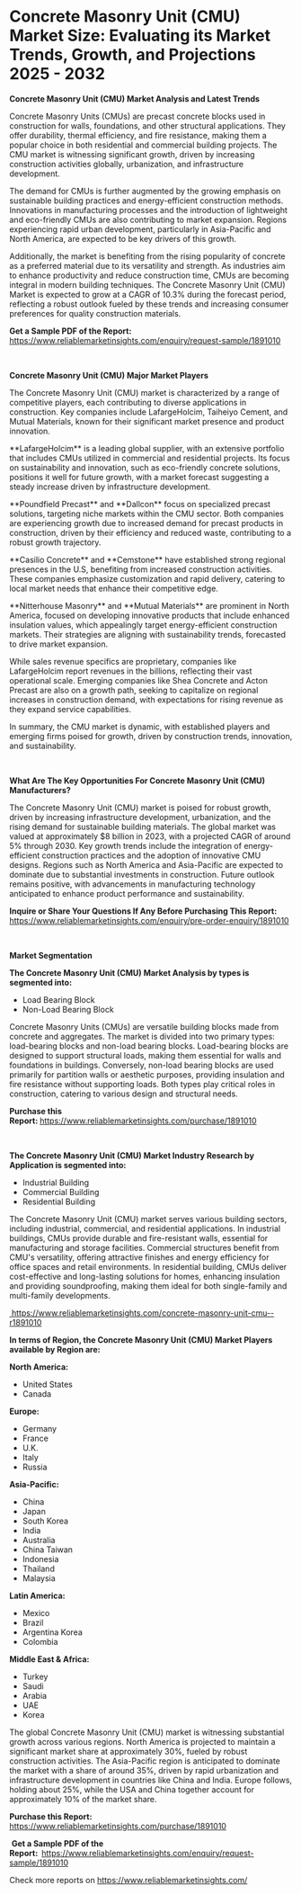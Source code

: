 <p><h1>Concrete Masonry Unit (CMU) Market Size: Evaluating its Market Trends, Growth, and Projections 2025 - 2032</h1></p><p><strong>Concrete Masonry Unit (CMU) Market Analysis and Latest Trends</strong></p>
<p><p>Concrete Masonry Units (CMUs) are precast concrete blocks used in construction for walls, foundations, and other structural applications. They offer durability, thermal efficiency, and fire resistance, making them a popular choice in both residential and commercial building projects. The CMU market is witnessing significant growth, driven by increasing construction activities globally, urbanization, and infrastructure development.</p><p>The demand for CMUs is further augmented by the growing emphasis on sustainable building practices and energy-efficient construction methods. Innovations in manufacturing processes and the introduction of lightweight and eco-friendly CMUs are also contributing to market expansion. Regions experiencing rapid urban development, particularly in Asia-Pacific and North America, are expected to be key drivers of this growth.</p><p>Additionally, the market is benefiting from the rising popularity of concrete as a preferred material due to its versatility and strength. As industries aim to enhance productivity and reduce construction time, CMUs are becoming integral in modern building techniques. The Concrete Masonry Unit (CMU) Market is expected to grow at a CAGR of 10.3% during the forecast period, reflecting a robust outlook fueled by these trends and increasing consumer preferences for quality construction materials.</p></p>
<p><strong>Get a Sample PDF of the Report:&nbsp;</strong> <a href="https://www.reliablemarketinsights.com/enquiry/request-sample/1891010?utm_campaign=1950&utm_medium=2&utm_source=Github&utm_content=ia&utm_term=03042025&utm_id=concrete-masonry-unit-cmu">https://www.reliablemarketinsights.com/enquiry/request-sample/1891010</a></p>
<p>&nbsp;</p>
<p><strong>Concrete Masonry Unit (CMU) Major Market Players</strong></p>
<p><p>The Concrete Masonry Unit (CMU) market is characterized by a range of competitive players, each contributing to diverse applications in construction. Key companies include LafargeHolcim, Taiheiyo Cement, and Mutual Materials, known for their significant market presence and product innovation.</p><p>**LafargeHolcim** is a leading global supplier, with an extensive portfolio that includes CMUs utilized in commercial and residential projects. Its focus on sustainability and innovation, such as eco-friendly concrete solutions, positions it well for future growth, with a market forecast suggesting a steady increase driven by infrastructure development.</p><p>**Poundfield Precast** and **Dallcon** focus on specialized precast solutions, targeting niche markets within the CMU sector. Both companies are experiencing growth due to increased demand for precast products in construction, driven by their efficiency and reduced waste, contributing to a robust growth trajectory.</p><p>**Casilio Concrete** and **Cemstone** have established strong regional presences in the U.S, benefiting from increased construction activities. These companies emphasize customization and rapid delivery, catering to local market needs that enhance their competitive edge.</p><p>**Nitterhouse Masonry** and **Mutual Materials** are prominent in North America, focused on developing innovative products that include enhanced insulation values, which appealingly target energy-efficient construction markets. Their strategies are aligning with sustainability trends, forecasted to drive market expansion.</p><p>While sales revenue specifics are proprietary, companies like LafargeHolcim report revenues in the billions, reflecting their vast operational scale. Emerging companies like Shea Concrete and Acton Precast are also on a growth path, seeking to capitalize on regional increases in construction demand, with expectations for rising revenue as they expand service capabilities.</p><p>In summary, the CMU market is dynamic, with established players and emerging firms poised for growth, driven by construction trends, innovation, and sustainability.</p></p>
<p>&nbsp;</p>
<p><strong>What Are The Key Opportunities For Concrete Masonry Unit (CMU) Manufacturers?</strong></p>
<p><p>The Concrete Masonry Unit (CMU) market is poised for robust growth, driven by increasing infrastructure development, urbanization, and the rising demand for sustainable building materials. The global market was valued at approximately $8 billion in 2023, with a projected CAGR of around 5% through 2030. Key growth trends include the integration of energy-efficient construction practices and the adoption of innovative CMU designs. Regions such as North America and Asia-Pacific are expected to dominate due to substantial investments in construction. Future outlook remains positive, with advancements in manufacturing technology anticipated to enhance product performance and sustainability.</p></p>
<p><strong>Inquire or Share Your Questions If Any Before Purchasing This Report:</strong> <a href="https://www.reliablemarketinsights.com/enquiry/pre-order-enquiry/1891010?utm_campaign=1950&utm_medium=2&utm_source=Github&utm_content=ia&utm_term=03042025&utm_id=concrete-masonry-unit-cmu">https://www.reliablemarketinsights.com/enquiry/pre-order-enquiry/1891010</a></p>
<p>&nbsp;</p>
<p><strong>Market Segmentation</strong></p>
<p><strong>The Concrete Masonry Unit (CMU) Market Analysis by types is segmented into:</strong></p>
<p><ul><li>Load Bearing Block</li><li>Non-Load Bearing Block</li></ul></p>
<p><p>Concrete Masonry Units (CMUs) are versatile building blocks made from concrete and aggregates. The market is divided into two primary types: load-bearing blocks and non-load bearing blocks. Load-bearing blocks are designed to support structural loads, making them essential for walls and foundations in buildings. Conversely, non-load bearing blocks are used primarily for partition walls or aesthetic purposes, providing insulation and fire resistance without supporting loads. Both types play critical roles in construction, catering to various design and structural needs.</p></p>
<p><strong>Purchase this Report:&nbsp;</strong><a href="https://www.reliablemarketinsights.com/purchase/1891010?utm_campaign=1950&utm_medium=2&utm_source=Github&utm_content=ia&utm_term=03042025&utm_id=concrete-masonry-unit-cmu">https://www.reliablemarketinsights.com/purchase/1891010</a></p>
<p>&nbsp;</p>
<p><strong>The Concrete Masonry Unit (CMU) Market Industry Research by Application is segmented into:</strong></p>
<p><ul><li>Industrial Building</li><li>Commercial Building</li><li>Residential Building</li></ul></p>
<p><p>The Concrete Masonry Unit (CMU) market serves various building sectors, including industrial, commercial, and residential applications. In industrial buildings, CMUs provide durable and fire-resistant walls, essential for manufacturing and storage facilities. Commercial structures benefit from CMU's versatility, offering attractive finishes and energy efficiency for office spaces and retail environments. In residential building, CMUs deliver cost-effective and long-lasting solutions for homes, enhancing insulation and providing soundproofing, making them ideal for both single-family and multi-family developments.</p></p>
<p><a href="https://www.reliablemarketinsights.com/concrete-masonry-unit-cmu--r1891010?utm_campaign=1950&utm_medium=2&utm_source=Github&utm_content=ia&utm_term=03042025&utm_id=concrete-masonry-unit-cmu">&nbsp;https://www.reliablemarketinsights.com/concrete-masonry-unit-cmu--r1891010</a></p>
<p><strong>In terms of Region, the Concrete Masonry Unit (CMU) Market Players available by Region are:</strong></p>
<p>
    <p> <strong> North America: </strong>
        <ul>
            <li>United States</li>
            <li>Canada</li>
        </ul>
        </p> 
    <p> <strong> Europe: </strong>
        <ul>
            <li>Germany</li>
            <li>France</li>
            <li>U.K.</li>
            <li>Italy</li>
            <li>Russia</li>
        </ul>
        </p> 
    <p> <strong> Asia-Pacific: </strong>
        <ul>
            <li>China</li>
            <li>Japan</li>
            <li>South Korea</li>
            <li>India</li>
            <li>Australia</li>
            <li>China Taiwan</li>
            <li>Indonesia</li>
            <li>Thailand</li>
            <li>Malaysia</li>
        </ul>
        </p> 
    <p> <strong> Latin America: </strong>
        <ul>
            <li>Mexico</li>
            <li>Brazil</li>
            <li>Argentina Korea</li>
            <li>Colombia</li>
        </ul>
        </p> 
    <p> <strong> Middle East & Africa: </strong>
        <ul>
            <li>Turkey</li>
            <li>Saudi</li>
            <li>Arabia</li>
            <li>UAE</li>
            <li>Korea</li>
        </ul>
    </p>
    </p>
<p><p>The global Concrete Masonry Unit (CMU) market is witnessing substantial growth across various regions. North America is projected to maintain a significant market share at approximately 30%, fueled by robust construction activities. The Asia-Pacific region is anticipated to dominate the market with a share of around 35%, driven by rapid urbanization and infrastructure development in countries like China and India. Europe follows, holding about 25%, while the USA and China together account for approximately 10% of the market share.</p></p>
<p><strong>Purchase this Report: </strong><a href="https://www.reliablemarketinsights.com/purchase/1891010?utm_campaign=1950&utm_medium=2&utm_source=Github&utm_content=ia&utm_term=03042025&utm_id=concrete-masonry-unit-cmu">https://www.reliablemarketinsights.com/purchase/1891010</a></p>
<p>&nbsp;<strong>Get a Sample PDF of the Report:&nbsp;&nbsp;</strong><a href="https://www.reliablemarketinsights.com/enquiry/request-sample/1891010?utm_campaign=1950&utm_medium=2&utm_source=Github&utm_content=ia&utm_term=03042025&utm_id=concrete-masonry-unit-cmu">https://www.reliablemarketinsights.com/enquiry/request-sample/1891010</a></p>
<p><strong></strong></p>
<p>Check more reports on <a href="https://www.reliablemarketinsights.com/?utm_campaign=1950&utm_medium=2&utm_source=Github&utm_content=ia&utm_term=03042025&utm_id=concrete-masonry-unit-cmu">https://www.reliablemarketinsights.com/</a></p>